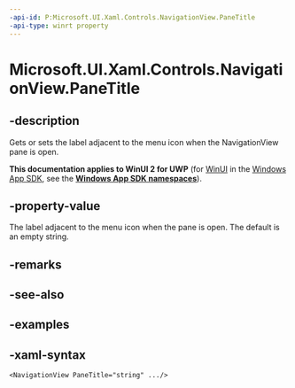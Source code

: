 ```yaml
---
-api-id: P:Microsoft.UI.Xaml.Controls.NavigationView.PaneTitle
-api-type: winrt property
---
```

<!-- Property syntax.
public string PaneTitle { get;  set; }
-->

# Microsoft.UI.Xaml.Controls.NavigationView.PaneTitle


## -description

Gets or sets the label adjacent to the menu icon when the NavigationView pane is open.


**This documentation applies to WinUI 2 for UWP** (for [WinUI](/windows/apps/winui/winui3/) in the [Windows App SDK](/windows/apps/windows-app-sdk/), see the **[Windows App SDK namespaces](/windows/windows-app-sdk/api/winrt/)**).

## -property-value

The label adjacent to the menu icon when the pane is open. The default is an empty string.


## -remarks


## -see-also


## -examples


## -xaml-syntax

```xaml
<NavigationView PaneTitle="string" .../>
```


